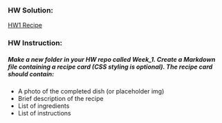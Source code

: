 ### HW Solution:
[HW1 Recipe](/Week_1/hw1_recipe.md)

### HW Instruction:
##### Make a new folder in your HW repo called Week_1. Create a Markdown file containing a recipe card (CSS styling is optional). The recipe card should contain:

- A photo of the completed dish (or placeholder img)
- Brief description of the recipe
- List of ingredients
- List of instructions